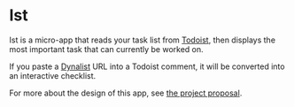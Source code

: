 # Ist

Ist is a micro-app that reads your task list from [Todoist](https://todoist.com/), then displays the most important task that can currently be worked on.

If you paste a [Dynalist](https://dynalist.io/) URL into a Todoist comment, it will be converted into an interactive checklist.

For more about the design of this app, see [the project proposal](/strategy/strategy.md).